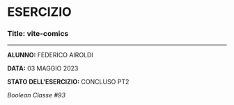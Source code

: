 # ESERCIZIO

### Title: vite-comics
---
**ALUNNO:** FEDERICO AIROLDI

**DATA:** 03 MAGGIO 2023

**STATO DELL'ESERCIZIO:** CONCLUSO PT2

_Boolean Classe #93_